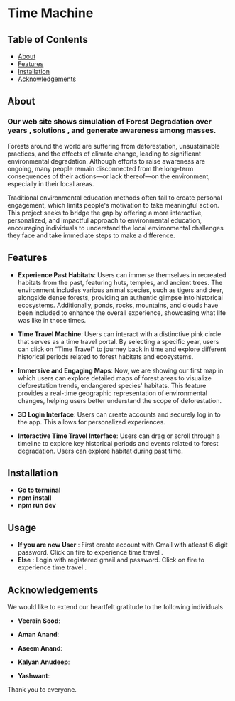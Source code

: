 # Time Machine

## Table of Contents
- [About](#about)
- [Features](#features)
- [Installation](#installation)        
- [Acknowledgements](#acknowledgements) 

## About
 ### Our web site shows simulation of Forest Degradation over years , solutions , and generate awareness among masses. 
Forests around the world are suffering from deforestation, unsustainable practices, and the effects of climate change, leading to significant environmental degradation. Although efforts to raise awareness are ongoing, many people remain disconnected from the long-term consequences of their actions—or lack thereof—on the environment, especially in their local areas. 

Traditional environmental education methods often fail to create personal engagement, which limits people's motivation to take meaningful action. This project seeks to bridge the gap by offering a more interactive, personalized, and impactful approach to environmental education, encouraging individuals to understand the local environmental challenges they face and take immediate steps to make a difference.



## Features

- **Experience Past Habitats**: Users can immerse themselves in recreated habitats from the past, featuring huts, temples, and ancient trees. The environment includes various animal species, such as tigers and deer, alongside dense forests, providing an authentic glimpse into historical ecosystems. Additionally, ponds, rocks, mountains, and clouds have been included to enhance the overall experience, showcasing what life was like in those times.

- **Time Travel Machine**: Users can interact with a distinctive pink circle that serves as a time travel portal. By selecting a specific year, users can click on "Time Travel" to journey back in time and explore different historical periods related to forest habitats and ecosystems.



- **Immersive and Engaging Maps**: Now, we are showing our first map in which users can explore detailed maps of forest areas to visualize deforestation trends, endangered species' habitats. This feature provides a real-time geographic representation of environmental changes, helping users better understand the scope of deforestation.

- **3D Login Interface**: Users can create accounts and securely log in to the app. This allows for personalized experiences. 

- **Interactive Time Travel Interface**: Users can drag or scroll through a timeline to explore key historical periods and events related to forest degradation. 
    Users can explore habitat during past time.

## Installation
  - **Go to terminal**
   - **npm install**
   - **npm run dev**

## Usage
- **If you are new User** : First create account with Gmail with atleast 6 digit password. Click on fire to experience time travel .
- **Else** : Login with registered gmail and password. Click on fire to experience time travel .



## Acknowledgements

We would like to extend our heartfelt gratitude to the following individuals 
  
- **Veerain Sood**: 
  
- **Aman Anand**: 
  
- **Aseem Anand**: 
  
- **Kalyan Anudeep**: 
  
- **Yashwant**: 


Thank you to everyone.


